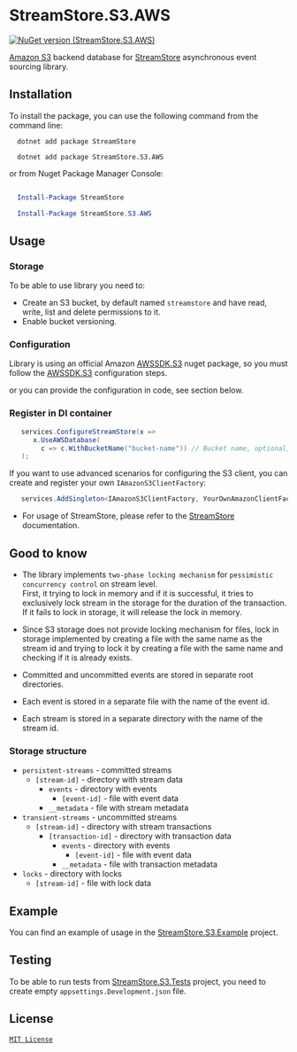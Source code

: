 # StreamStore.S3.AWS

[![NuGet version (StreamStore.S3.AWS)](https://img.shields.io/nuget/v/StreamStore.S3.AWS.svg?style=flat-square)](https://www.nuget.org/packages/StreamStore.S3.AWS/)

[Amazon S3] backend database for [StreamStore] asynchronous event sourcing library.

## Installation

To install the package, you can use the following command from the command line:

```dotnetcli
  dotnet add package StreamStore

  dotnet add package StreamStore.S3.AWS
```

or from Nuget Package Manager Console:

```powershell

  Install-Package StreamStore

  Install-Package StreamStore.S3.AWS
```

## Usage

### Storage

To be able to use library you need to:

- Create an S3 bucket, by default named `streamstore` and have read, write, list and delete permissions to it.
- Enable bucket versioning.

### Configuration

Library is using an official Amazon [AWSSDK.S3] nuget package, so you must follow the [AWSSDK.S3] configuration steps.


or you can provide the configuration in code, see section below.

### Register in DI container

```csharp
   services.ConfigureStreamStore(x =>
      x.UseAWSDatabase(
        c => c.WithBucketName("bucket-name")) // Bucket name, optional, by default "streamstore"
   );
```

If you want to use advanced scenarios for configuring the S3 client, you can create and register your own ``IAmazonS3ClientFactory``:

```csharp
   services.AddSingleton<IAmazonS3ClientFactory, YourOwnAmazonClientFactory>();
```

- For usage of StreamStore, please refer to the [StreamStore] documentation.

## Good to know

- The library implements `two-phase locking mechanism` for `pessimistic concurrency control` on stream level.  
First, it trying to lock in memory and if it is successful, it tries to exclusively lock stream in the storage for the duration of the transaction. If it fails to lock in storage, it will release the lock in memory.

- Since S3 storage does not provide locking mechanism for files, lock in storage implemented by creating a file with the same name as the stream id and trying to lock it by creating a file with the same name and checking if it is already exists.

- Committed and uncommitted events are stored in separate root directories.

- Each event is stored in a separate file with the name of the event id.

- Each stream is stored in a separate directory with the name of the stream id.

### Storage structure

- `persistent-streams` - committed streams
  - `[stream-id]` - directory with stream data
    - `events` - directory with events
      - `[event-id]` - file with event data
    - `__metadata` - file with stream metadata
- `transient-streams` - uncommitted streams
  - `[stream-id]` - directory with stream transactions
    - `[transaction-id]` - directory with transaction data
      - `events` - directory with events
        - `[event-id]` - file with event data
      - `__metadata` - file with transaction metadata
- `locks` - directory with locks
  - `[stream-id]` - file with lock data

## Example

You can find an example of usage in the [StreamStore.S3.Example](https://github.com/kostiantyn-matsebora/streamstore/tree/master/src/StreamStore.S3.Example) project.

## Testing

To be able to run tests from [StreamStore.S3.Tests](../StreamStore.S3.Tests/) project, you need to create empty `appsettings.Development.json` file.

## License

[`MIT License`](../../LICENSE)

[Amazon S3]: https://aws.amazon.com/s3/
[AWSSDK.S3]: https://www.nuget.org/packages/AWSSDK.S3/
[StreamStore]: https://github.com/kostiantyn-matsebora/streamstore/tree/master
